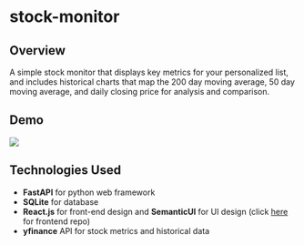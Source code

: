 # stock-monitor

## Overview
A simple stock monitor that displays key metrics for your personalized list, and includes historical charts that map the 200 day moving average, 50 day moving average, and daily closing price for analysis and comparison.

## Demo
![](https://github.com/chiangvincent/stock-monitor/blob/master/stock-monitor-demo.gif)

## Technologies Used
- **FastAPI** for python web framework
- **SQLite** for database
- **React.js** for front-end design and **SemanticUI** for UI design (click [here](https://github.com/chiangvincent/stock-monitor-frontend) for frontend repo)
- **yfinance** API for stock metrics and historical data
    

